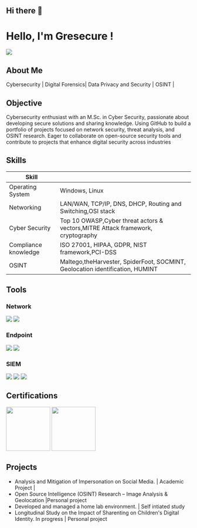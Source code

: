 ## Hi there 👋
# Hello, I'm Gresecure !
<a href="https://www.linkedin.com/in/greeshmaanitha/"><img src="https://img.shields.io/badge/-LinkedIn-0072b1?&style=for-the-badge&logo=linkedin&logoColor=white" /></a>

## About Me

Cybersecurity | Digital Forensics| Data Privacy and Security | OSINT |



## Objective
Cybersecurity enthusiast with an M.Sc. in Cyber Security, passionate about developing secure solutions and sharing knowledge. Using GitHub to build a portfolio of projects focused on network security, threat analysis, and OSINT research. Eager to collaborate on open-source security tools and contribute to projects that enhance digital security across industries

## Skills

| Skill                           |                                                                               |
|--------------------------------|------------------------------------------------------------------------------- |
| Operating System               | Windows, Linux                                                                 |
| Networking                     | LAN/WAN, TCP/IP, DNS, DHCP, Routing and Switching,OSI stack                    |
| Cyber Security                 | Top 10 OWASP,Cyber threat actors & vectors,MITRE Attack framework, cryptography|
| Compliance knowledge           | ISO 27001, HIPAA, GDPR, NIST framework,PCI-DSS                                 |
| OSINT                          | Maltego,theHarvester, SpiderFoot, SOCMINT, Geolocation identification, HUMINT  |


## Tools


### Network
<div>
    <img src="https://img.shields.io/badge/-Wireshark-1679A7?&style=for-the-badge&logo=Wireshark&logoColor=white" />
    <img src="https://img.shields.io/badge/-Zeek-777BB4?&style=for-the-badge&logo=Zeek&logoColor=white" />
</div>

### Endpoint
<div>
    <img src="https://img.shields.io/badge/-Microsoft_Defender_for_Endpoint-00A4EF?&style=for-the-badge&logo=Microsoft&logoColor=white" />
    <img src="https://img.shields.io/badge/-Velociraptor-4B275F?&style=for-the-badge&logo=Velociraptor&logoColor=white" />
</div>

### SIEM
<div>
    <img src="https://img.shields.io/badge/-Microsoft_Sentinel-0078D4?&style=for-the-badge&logo=Microsoft&logoColor=white" />
    <img src="https://img.shields.io/badge/-Splunk-000000?&style=for-the-badge&logo=Splunk&logoColor=white" />
    <img src="https://img.shields.io/badge/-Elastic-005571?&style=for-the-badge&logo=Elastic&logoColor=white" />
</div>

## Certifications
<div>
   <img src="https://www.webasha.com/uploads/course/images/6687d4f90689e1720177913.CHFI-Training-and-certification.jpg" width="120" />
    <img src="https://miro.medium.com/v2/resize:fit:560/1*IuPNkY-vhY51QxRWfIXKgw.png" width="120" />
</div>



## Projects
- Analysis and Mitigation of Impersonation on Social Media. | Academic Project |
- Open Source Intelligence (OSINT) Research – Image Analysis & Geolocation |Personal project
- Developed and managed a home lab environment. | Self intiated study
- Longitudinal Study on the Impact of Sharenting on Children's Digital Identity. In progress  | Personal project
